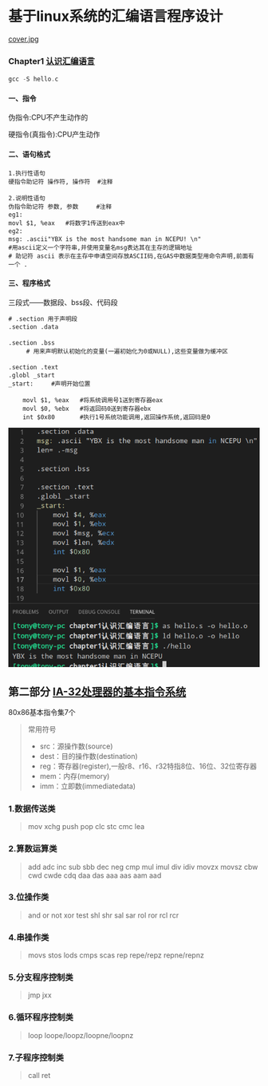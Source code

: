 # 基于linux系统的汇编语言程序设计
[cover.jpg](cover.jpg)

### Chapter1 [认识汇编语言](Part1汇编语言程序设计基础/chapter1认识汇编语言/README.md)
```asm
gcc -S hello.c
```

#### 一、指令
伪指令:CPU不产生动作的

硬指令(真指令):CPU产生动作

#### 二、语句格式
```masm
1.执行性语句
硬指令助记符 操作符, 操作符  #注释

2.说明性语句
伪指令助记符 参数, 参数     #注释
eg1:
movl $1, %eax   #将数字1传送到eax中
eg2:
msg: .ascii"YBX is the most handsome man in NCEPU! \n" 
#用ascii定义一个字符串,并使用变量名msg表达其在主存的逻辑地址
# 助记符 ascii 表示在主存中申请空间存放ASCII码,在GAS中数据类型用命令声明,前面有一个 . 
```
#### 三、程序格式
三段式——数据段、bss段、代码段
```
# .section 用于声明段
.section .data

.section .bss
     # 用来声明默认初始化的变量(一遍初始化为0或NULL),这些变量做为缓冲区

.section .text
.globl _start
_start:     #声明开始位置

    movl $1, %eax   #将系统调用号1送到寄存器eax
    movl $0, %ebx   #将返回码0送到寄存器ebx
    int $0x80       #执行1号系统功能调用,返回操作系统,返回码是0
```
![chapter1认识汇编语言](Part1汇编语言程序设计基础/chapter1认识汇编语言/ex1输出helloworld/1.png)

## 第二部分 [IA-32处理器的基本指令系统](Part1汇编语言程序设计基础/chapter2IA-32硬件平台/README.md)
80x86基本指令集7个
> 常用符号
> - src：源操作数(source)
> - dest：目的操作数(destination)
> - reg：寄存器(register),一般r8、r16、r32特指8位、16位、32位寄存器
> - mem：内存(memory)
> - imm：立即数(immediatedata)
### 1.数据传送类
> mov xchg push pop clc stc cmc lea
### 2.算数运算类
> add adc inc sub sbb dec neg cmp mul imul div idiv movzx movsz cbw cwd cwde cdq daa das aaa aas aam aad
### 3.位操作类
> and or not xor test shl shr sal sar rol ror rcl rcr
### 4.串操作类
> movs stos lods cmps scas rep repe/repz repne/repnz
### 5.分支程序控制类
> jmp jxx
### 6.循环程序控制类
> loop loope/loopz/loopne/loopnz
### 7.子程序控制类
> call ret